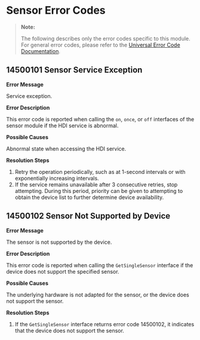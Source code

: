 # Sensor Error Codes

> **Note:**
>
> The following describes only the error codes specific to this module. For general error codes, please refer to the [Universal Error Code Documentation](cj-errorcode-universal.md).

## 14500101 Sensor Service Exception

**Error Message**

Service exception.

**Error Description**

This error code is reported when calling the `on`, `once`, or `off` interfaces of the sensor module if the HDI service is abnormal.

**Possible Causes**

Abnormal state when accessing the HDI service.

**Resolution Steps**

1. Retry the operation periodically, such as at 1-second intervals or with exponentially increasing intervals.
2. If the service remains unavailable after 3 consecutive retries, stop attempting. During this period, priority can be given to attempting to obtain the device list to further determine device availability.

## 14500102 Sensor Not Supported by Device

**Error Message**

The sensor is not supported by the device.

**Error Description**

This error code is reported when calling the `GetSingleSensor` interface if the device does not support the specified sensor.

**Possible Causes**

The underlying hardware is not adapted for the sensor, or the device does not support the sensor.

**Resolution Steps**

1. If the `GetSingleSensor` interface returns error code 14500102, it indicates that the device does not support the sensor.